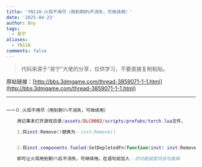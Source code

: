 ```yaml
---
title: 'YN110-火炬不用尽（用到剩0%不消失，可继续用）'
date: '2025-04-23'
author: Bny
tags:
  - 易宁
aliases:
  - YN110
comments: false
---
```


> 代码来源于“易宁”大佬的分享，仅供学习，不要直接复制粘贴。

原帖链接：[http://bbs.3dmgame.com/thread-3859071-1-1.html](http://bbs.3dmgame.com/thread-3859071-1-1.html)

---

```lua  

一一０.火炬不用尽（用到剩0%不消失，可继续用）	用记事本打开游戏目录/assets/DLC0002/scripts/prefabs/torch.lua文件，	1.将inst:Remove()替换为--inst:Remove()	2.将inst.components.fueled:SetDepletedFn(function(inst) inst:Remove() end)替换为--inst.components.fueled:SetDepletedFn(function(inst) inst:Remove() end)	即可让火炬用到剩0%后不消失，可继续用。在语句前加入--的功能就是将该句废掉

```  

